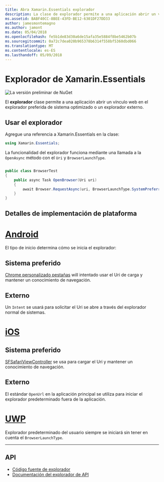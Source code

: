 ```yaml
---
title: Abra Xamarin.Essentials explorador
description: La clase de explorador permite a una aplicación abrir un vínculo web en el explorador preferida de sistema optimizado o un explorador externo.
ms.assetid: BABF40CC-8BEE-43FD-BE12-6301DF27DD33
author: jamesmontemagno
ms.author: jamont
ms.date: 05/04/2018
ms.openlocfilehash: fe5b1de83d30a6de15afa35e5884f8be5462b07b
ms.sourcegitcommit: 0a72c7dea020b965378b6314f558bf5360dbd066
ms.translationtype: MT
ms.contentlocale: es-ES
ms.lasthandoff: 05/09/2018
---
```

# <a name="xamarinessentials-browser"></a>Explorador de Xamarin.Essentials

![La versión preliminar de NuGet](~/media/shared/pre-release.png)

El **explorador** clase permite a una aplicación abrir un vínculo web en el explorador preferida de sistema optimizado o un explorador externo.

## <a name="using-browser"></a>Usar el explorador

Agregue una referencia a Xamarin.Essentials en la clase:

```csharp
using Xamarin.Essentials;
```

La funcionalidad del explorador funciona mediante una llamada a la `OpenAsync` método con el `Uri` y `BrowserLaunchType`.

```csharp

public class BrowserTest
{
    public async Task OpenBrowser(Uri uri)
    {
        await Browser.RequestAsync(uri, BrowserLaunchType.SystemPreferred);
    }
}
```

## <a name="platform-implementation-specifics"></a>Detalles de implementación de plataforma

# <a name="androidtabandroid"></a>[Android](#tab/android)

El tipo de inicio determina cómo se inicia el explorador:

## <a name="system-preferred"></a>Sistema preferido

[Chrome personalizado pestañas](https://developer.chrome.com/multidevice/android/customtabs) will intentado usar el Uri de carga y mantener un conocimiento de navegación.

## <a name="external"></a>Externo

Un `Intent` se usará para solicitar el Uri se abre a través del explorador normal de sistemas.

# <a name="iostabios"></a>[iOS](#tab/ios)

## <a name="system-preferred"></a>Sistema preferido

[SFSafariViewController](https://developer.xamarin.com/api/type/SafariServices.SFSafariViewController/) se usa para cargar el Uri y mantener un conocimiento de navegación.

## <a name="external"></a>Externo

El estándar `OpenUrl` en la aplicación principal se utiliza para iniciar el explorador predeterminado fuera de la aplicación.

# <a name="uwptabuwp"></a>[UWP](#tab/uwp)

Explorador predeterminado del usuario siempre se iniciará sin tener en cuenta el `BrowserLaunchType`.

--------------

## <a name="api"></a>API

- [Código fuente de explorador](https://github.com/xamarin/Essentials/tree/master/Essentials/Browser)
- [Documentación del explorador de API](xref:Xamarin.Essentials.Browser)
